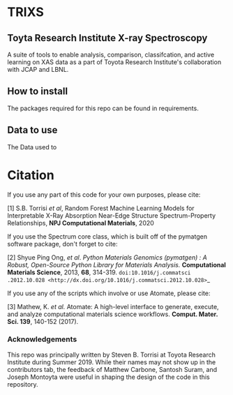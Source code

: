 # TRIXS
## Toyta Research Institute X-ray Spectroscopy 

A suite of tools to enable analysis, comparison, classifcation, and active learning on XAS data as a part of Toyota Research Institute's 
collaboration with JCAP and LBNL.


## How to install

The packages required for this repo can be found in requirements.

## Data to use

The Data used to




# Citation
If you use any part of this code for your own purposes, please cite:

[1] S.B. Torrisi *et al*, 
Random Forest Machine Learning Models for Interpretable X-Ray Absorption
Near-Edge Structure Spectrum-Property Relationships, **NPJ Computational 
Materials**, 2020

If you use the Spectrum core class, which is built off of the
 pymatgen software package, don't forget to cite:
 
[2] Shyue Ping Ong, *et al*. *Python Materials Genomics (pymatgen) : A Robust,
    Open-Source Python Library for Materials Analysis.* **Computational
    Materials Science**, 2013, **68**, 314-319. `doi:10.1016/j.commatsci
    .2012.10.028
    <http://dx.doi.org/10.1016/j.commatsci.2012.10.028>`_ 
 
If you use any of the scripts which involve or use Atomate, please cite:

[3]  Mathew, K. *et al.* Atomate: A high-level interface to generate, 
execute, and analyze computational materials science workflows. **Comput. 
Mater. Sci. 139**,
140-152 (2017).


### Acknowledgements
This repo was principally written by Steven B. Torrisi at Toyota Research 
Institute during Summer 2019. While their names may not show up in the 
contributors tab, the feedback of Matthew Carbone, Santosh Suram, and Joseph
 Montoyta were useful in shaping the design of the code in this repository.

